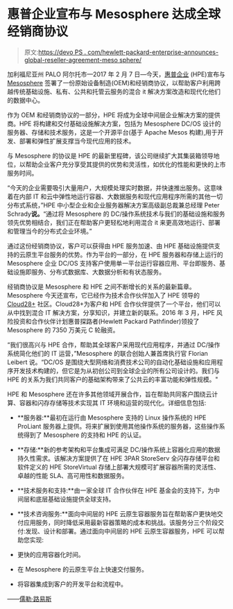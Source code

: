 # 惠普企业宣布与 Mesosphere 达成全球经销商协议

> 原文:[https://devo PS . com/hewlett-packard-enterprise-announces-global-reseller-agreement-meso sphere/](https://devops.com/hewlett-packard-enterprise-announces-global-reseller-agreement-mesosphere/)

加利福尼亚州 PALO 阿尔托市—2017 年 2 月 7 日—今天，[惠普企业](https://www.hpe.com/us/en/home.html) (HPE)宣布与 [Mesosphere](https://mesosphere.com/) 签署了一份原始设备制造(OEM)和经销商协议，以帮助客户利用跨越传统基础设施、私有、公共和托管云服务的混合 it 解决方案改造和现代化他们的数据中心。

作为 OEM 和经销商协议的一部分，HPE 将成为全球中间层企业解决方案的提供商。HPE 将构建和交付基础设施解决方案，包括为 Mesosphere DC/OS 设计的服务器、存储和技术服务，这是一个开源平台(基于 Apache Mesos 构建),用于开发、部署和弹性扩展支撑当今现代应用的技术。

与 Mesosphere 的协议是 HPE 的最新里程碑，该公司继续扩大其集装箱领导地位，以帮助企业客户充分享受其提供的优势和灵活性，如优化的性能和更快的上市服务时间。

“今天的企业需要吸引大量用户，大规模处理实时数据，并快速推出服务。这意味着在内部 IT 和云中弹性地运行容器、大数据服务和现代应用程序所需的其他一切分布式系统，”HPE 中小型企业和企业服务器解决方案高级副总裁兼总经理 Peter Schrady**说。**“通过将 Mesosphere 的 DC/操作系统技术与我们的基础设施和服务领先优势相结合，我们正在帮助客户更轻松地利用混合 it 来更高效地运行、部署和管理当今的分布式企业环境。”

通过这份经销商协议，客户可以获得由 HPE 服务加速、由 HPE 基础设施提供支持的云原生平台服务的优势。作为平台的一部分，在 HPE 服务器和存储上运行的 Mesosphere 企业 DC/OS 支持客户使用单一平台运行容器应用、平台即服务、基础设施即服务、分布式数据库、大数据分析和有状态服务。

经销商协议是 Mesosphere 和 HPE 之间不断增长的关系的最新篇章。Mesosphere 今天还宣布，它已经作为技术合作伙伴加入了 HPE 领导的 [Cloud28+](http://www.cloud28plus.com/) 社区。Cloud28+为客户和 HPE 合作伙伴提供了一个平台，他们可以从中找到混合 IT 解决方案，分享知识，并建立新的联系。2016 年 3 月，HPE 风险投资和合作伙伴计划惠普探路者(Hewlett Packard Pathfinder)领投了 Mesosphere 的 7350 万美元 C 轮融资。

“我们很高兴与 HPE 合作，帮助其全球客户采用现代应用程序，并通过 DC/操作系统简化他们的 IT 运营，”Mesosphere 的联合创始人兼首席执行官 Florian Leibert 说。“DC/OS 是围绕大型网络和消费技术公司的自动化基础设施和应用程序开发技术构建的，但它是为从初创公司到全球企业的所有公司设计的。我们与 HPE 的关系为我们共同客户的基础架构带来了公共云的丰富功能和弹性规模。"

HPE 和 Mesosphere 还在许多其他领域开展合作，旨在帮助共同客户围绕云计算、容器和闪存存储等技术实现其 IT 环境和运营的现代化。详细信息包括:

*   **服务器:**最初在运行由 Mesosphere 支持的 Linux 操作系统的 HPE ProLiant 服务器上提供。将来扩展到使用其他操作系统的服务器，这些操作系统得到了 Mesosphere 的支持和 HPE 的认证。

*   **存储:**新的参考架构和平台集成可满足 DC/操作系统上容器化应用的数据持久性需求。该解决方案提供了在 HPE 3PAR StoreServ 全闪存存储平台和软件定义的 HPE StoreVirtual 存储上部署大规模可扩展容器所需的灵活性、卓越的性能 SLA、高可用性和数据服务。

*   **技术服务和支持:**由一家全球 IT 合作伙伴在 HPE 基金会的支持下，为中间层和底层基础设施提供全球支持。

*   **技术咨询服务:**面向中间层的 HPE 云原生容器服务旨在帮助客户更快地交付应用服务，同时降低采用最新容器策略的成本和挑战。该服务分三个阶段交付:发现、设计和部署。通过面向中间层的 HPE 云原生容器服务，HPE 可以帮助您实现:
*   更快的应用容器化时间。
*   在 Mesosphere 的云原生平台上快速交付服务。
*   将容器集成到客户的开发平台和流程中。

——[儒勒·路易斯](https://devops.com/author/jules/)